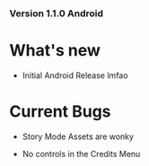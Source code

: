### Version 1.1.0 Android

# What's new

* Initial Android Release lmfao

# Current Bugs

* Story Mode Assets are wonky

* No controls in the Credits Menu
